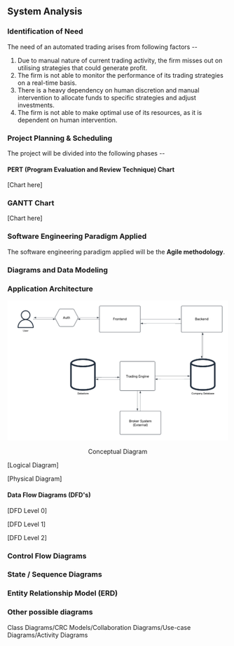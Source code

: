 ## System Analysis

### Identification of Need
The need of an automated trading arises from following factors --
1. Due to manual nature of current trading activity, the firm misses out on utilising strategies that could generate profit.
2. The firm is not able to monitor the performance of its trading strategies on a real-time basis.
3. There is a heavy dependency on human discretion and manual intervention to allocate funds to specific strategies and adjust investments.
4. The firm is not able to make optimal use of its resources, as it is dependent on human intervention.

### Project Planning & Scheduling
The project will be divided into the following phases --

#### PERT (Program Evaluation and Review Technique) Chart

[Chart here]

### GANTT Chart

[Chart here]

### Software Engineering Paradigm Applied
The software engineering paradigm applied will be the **Agile methodology**.

### Diagrams and Data Modeling

### Application Architecture

![Conceptual Diagram](./diagrams/conceptual-architecture.png)

<center>Conceptual Diagram</center>

[Logical Diagram]

[Physical Diagram]

#### Data Flow Diagrams (DFD's)

[DFD Level 0]

[DFD Level 1]

[DFD Level 2]

### Control Flow Diagrams

### State / Sequence Diagrams

### Entity Relationship Model (ERD)

### Other possible diagrams
Class Diagrams/CRC Models/Collaboration
Diagrams/Use-case Diagrams/Activity Diagrams